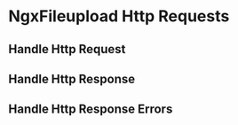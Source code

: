 # NgxFileupload Http Requests

## Handle Http Request

## Handle Http Response

## Handle Http Response Errors
